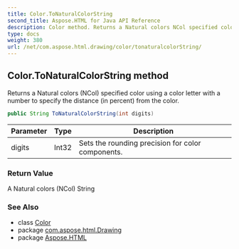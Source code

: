 ```yaml
---
title: Color.ToNaturalColorString
second_title: Aspose.HTML for Java API Reference
description: Color method. Returns a Natural colors NCol specified color using a color letter with a number to specify the distance in percent from the color
type: docs
weight: 380
url: /net/com.aspose.html.drawing/color/tonaturalcolorString/
---
```

## Color.ToNaturalColorString method

Returns a Natural colors (NCol) specified color using a color letter with a number to specify the distance (in percent) from the color.

```java
public String ToNaturalColorString(int digits)
```

| Parameter | Type | Description |
| --- | --- | --- |
| digits | Int32 | Sets the rounding precision for color components. |

### Return Value

A Natural colors (NCol) String

### See Also

* class [Color](../)
* package [com.aspose.html.Drawing](../../color/)
* package [Aspose.HTML](../../../)
